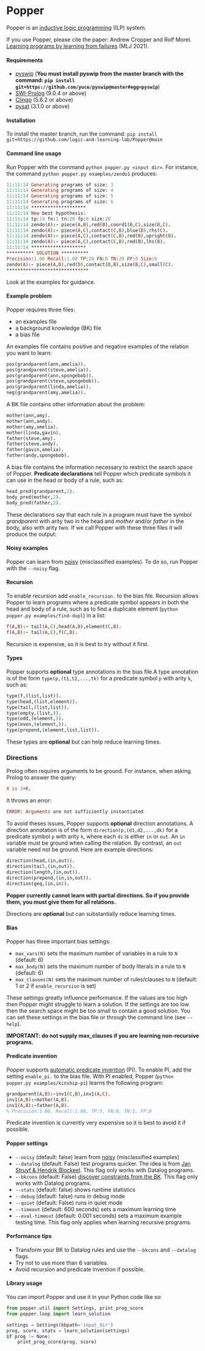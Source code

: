 # Popper

Popper is an [inductive logic programming](https://arxiv.org/pdf/2008.07912.pdf) (ILP) system. 

If you use Popper, please cite the paper: Andrew Cropper and Rolf Morel. [Learning programs by learning from failures](https://arxiv.org/abs/2005.02259) (MLJ 2021).

#### Requirements
- [pyswip](https://github.com/yuce/pyswip) (**You must install pyswip from the master branch with  the command: `pip install git+https://github.com/yuce/pyswip@master#egg=pyswip`**)
- [SWI-Prolog](https://www.swi-prolog.org) (9.0.4 or above)
- [Clingo](https://potassco.org/clingo/) (5.6.2 or above)
- [pysat](https://pysathq.github.io) (3.1.0 or above)


#### Installation
To install the master branch, run the command: ```pip install git+https://github.com/logic-and-learning-lab/Popper@main```

#### Command line usage
Run Popper with the command `python popper.py <input dir>`. For instance, the command `python popper.py examples/zendo1` produces:
```prolog
11:11:14 Generating programs of size: 3
11:11:14 Generating programs of size: 4
11:11:14 Generating programs of size: 5
11:11:14 Generating programs of size: 6
11:11:14 ********************
11:11:14 New best hypothesis:
11:11:14 tp:19 fn:1 tn:20 fp:0 size:20
11:11:14 zendo(A):- piece(A,B),red(B),coord1(B,C),size(B,C).
11:11:14 zendo(A):- piece(A,C),contact(C,B),blue(B),rhs(C).
11:11:14 zendo(A):- piece(A,C),contact(C,B),red(B),upright(B).
11:11:14 zendo(A):- piece(A,C),contact(C,B),red(B),lhs(B).
11:11:14 ********************
********** SOLUTION **********
Precision:1.00 Recall:1.00 TP:20 FN:0 TN:20 FP:0 Size:6
zendo(A):- piece(A,D),red(D),contact(D,B),size(B,C),small(C).
******************************
```

Look at the examples for guidance.

#### Example problem
Popper requires three files:
- an examples file
- a background knowledge (BK) file
- a bias file

An examples file contains positive and negative examples of the relation you want to learn:

```prolog
pos(grandparent(ann,amelia)).
pos(grandparent(steve,amelia)).
pos(grandparent(ann,spongebob)).
pos(grandparent(steve,spongebob)).
pos(grandparent(linda,amelia)).
neg(grandparent(amy,amelia)).
```

A BK file contains other information about the problem:

```prolog
mother(ann,amy).
mother(ann,andy).
mother(amy,amelia).
mother(linda,gavin).
father(steve,amy).
father(steve,andy).
father(gavin,amelia).
father(andy,spongebob).
```

A bias file contains the information necessary to restrict the search space of Popper. **Predicate declarations** tell Popper which predicate symbols it can use in the head or body of a rule, such as:

```prolog
head_pred(grandparent,2).
body_pred(mother,2).
body_pred(father,2).
```

These declarations say that each rule in a program must have the symbol *grandparent* with arity two in the head and *mother* and/or *father* in the body, also with arity two. If we call Popper with these three files it will produce the output:

#### Noisy examples
Popper can learn from [noisy](https://arxiv.org/pdf/2308.09393.pdf) (misclassified examples). To do so, run Popper with the `--noisy` flag.

#### Recursion
To enable recursion add `enable_recursion.` to the bias file. Recursion allows Popper to learn programs where a predicate symbol appears in both the head and body of a rule, such as to find a duplicate element (`python popper.py examples/find-dupl`) in a list:

```prolog
f(A,B):- tail(A,C),head(A,B),element(C,B).
f(A,B):- tail(A,C),f(C,B).
```

Recursion is expensive, so it is best to try without it first.

#### Types
Popper supports **optional** type annotations in the bias file.A type annotation is of the form `type(p,(t1,t2,...,tk)` for a predicate symbol `p` with arity `k`, such as:

```prolog
type(f,(list,list)).
type(head,(list,element)).
type(tail,(list,list)).
type(empty,(list,)).
type(odd,(element,)).
type(even,(element,)).
type(prepend,(element,list,list)).
```
These types are **optional** but can help reduce learning times.

### Directions
Prolog often requires arguments to be ground. For instance, when asking Prolog to answer the query:
```prolog
X is 3+K.
```
It throws an error:
```prolog
ERROR: Arguments are not sufficiently instantiated
```
To avoid theses issues, Popper supports **optional** direction annotations. A direction annotation is of the form `direction(p,(d1,d2,...,dk)` for a predicate symbol `p` with arity `k`, where each `di` is either `in` or `out`.
An `in` variable must be ground when calling the relation. By contrast, an `out` variable need not be ground. Here are example directions:

```prolog
direction(head,(in,out)).
direction(tail,(in,out)).
direction(length,(in,out)).
direction(prepend,(in,in,out)).
direction(geq,(in,in)).
```

**Popper currently cannot learn with partial directions. So if you provide them, you must give them for all relations.**



Directions are **optional** but can substantially reduce learning times.

#### Bias
Popper has three important bias settings:

- `max_vars(N)` sets the maximum number of variables in a rule to `N` (default: 6)
- `max_body(N)` sets the maximum number of body literals in a rule to `N` (default: 6)
- `max_clauses(N)` sets the maximum number of rules/clauses to `N` (default: 1 or 2 if `enable_recursion` is set)

These settings greatly influence performance. If the values are too high then Popper might struggle to learn a solution. If the settings are too low then the search space might be too small to contain a good solution. You can set these settings in the bias file or through the command line (see `--help`).

**IMPORTANT: do not supply max_clauses if you are learning non-recursive programs.**

#### Predicate invention

Popper supports [automatic predicate invention](https://arxiv.org/pdf/2104.14426.pdf) (PI). To enable PI, add the setting `enable_pi.` to the bias file. With PI enabled, Popper (`python popper.py examples/kinship-pi`) learns the following program:

```prolog
grandparent(A,B):-inv1(C,B),inv1(A,C).
inv1(A,B):-mother(A,B).
inv1(A,B):-father(A,B).
% Precision:1.00, Recall:1.00, TP:5, FN:0, TN:1, FP:0
```
Predicate invention is currently very expensive so it is best to avoid it if possible.

#### Popper settings
 - `--noisy` (default: false) learn from [noisy](https://arxiv.org/pdf/2308.09393.pdf) (misclassified examples)
 - `--datalog` (default: False) test programs quicker. The idea is from [Jan Struyf & Hendrik Blockeel](https://link.springer.com/chapter/10.1007/978-3-540-39917-9_22). This flag only works with Datalog programs.
 - `--bkcons` (default: False) [discover constraints from the BK](https://arxiv.org/pdf/2202.09806.pdf). This flag only works with Datalog programs.
 - `--stats` (default: false) shows runtime statistics
 - `--debug` (default: false) runs in debug mode
 - `--quiet` (default: False)  runs in quiet mode
 - `--timeout` (default: 600 seconds) sets a maximum learning time
 - `--eval-timeout` (default: 0.001 seconds) sets a maximum example testing time. This flag only applies when learning recursive programs.

#### Performance tips
- Transform your BK to Datalog rules and use the `--bkcons` and `--datalog` flags.
- Try not to use more than 6 variables.
- Avoid recursion and predicate invention if possible.

#### Library usage

You can import Popper and use it in your Python code like so:

```python
from popper.util import Settings, print_prog_score
from popper.loop import learn_solution

settings = Settings(kbpath='input_dir')
prog, score, stats = learn_solution(settings)
if prog != None:
    print_prog_score(prog, score)
```
